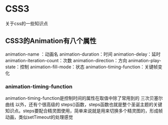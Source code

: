 # CSS3
关于css的一些知识点

## CSS3的Animation有八个属性
animation-name ：动画名
animation-duration：时间
animation-delay：延时
animation-iteration-count：次数
animation-direction：方向
animation-play-state：控制
animation-fill-mode：状态
animation-timing-function：关键帧变化

### animation-timing-function
animation-timing-function是控制时间的属性在取值中除了常用到的 三次贝塞尔曲线 以外，还有个很高级的 steps()函数，steps函数也就是整个圣诞主题的关键知识点。steps要配合精灵图使用，简单来说就是用来切换多个精灵图的，形成帧动画，类似setTimeout的处理感觉
